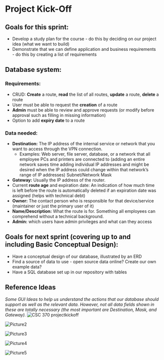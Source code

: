 # Project Kick-Off
## Goals for this sprint:
- Develop a study plan for the course - do this by deciding on our project idea (what we want to build)
- Demonstrate that we can define application and business requirements - do this by creating a list of requirements

## Database system:

### Requirements:
- CRUD: **Create** a route, **read** the list of all routes, **update** a route, **delete** a route
- User must be able to request the **creation** of a route
- **Admin** must be able to review and approve requests (or modify before approval such as filling in missing information)
- Option to add **expiry date** to a route

### Data needed:
- **Destination:** The IP address of the internal service or network that you want to access through the VPN connection.
    - Examples: Web server, file server, database, or a network that all employee PCs and printers are connected to (adding an entire network saves time adding individual IP addresses and might be desired when the IP address could change within that network’s range of IP addresses)
Subnet/Network Mask
- **Gateway:** Usually the IP address of the router.
- Current **route age** and expiration date: An indication of how much time is left before the route is automatically deleted if an expiration date was assigned (helps with technical debt)
- **Owner:** The contact person who is responsible for that device/service (maintainer or just the primary user of it)
- **Name/Description:** What the route is for. Something all employees can comprehend without a technical background.
- **Admin:** which users have admin privileges and what can they access

## Goals for next sprint (covering up to and including Basic Conceptual Design):
- Have a conceptual design of our database, illustrated by an ERD
- Find a source of data to use - open source data online? Create our own example data?
- Have a SQL database set up in our repository with tables

## Reference Ideas

_Some GUI Ideas to help us understand the actions that our database should support as well as the relevant data. However, not all data fields shown in these are totally necessary (the most important are Destination, Mask, and Gateway)._
![CSC 370 projectkickoff](https://github.com/macsyd/csc370-database-project/assets/122244932/6659c1f2-9921-415e-9afe-9e09ce8d54c9)

![Picture2](https://github.com/macsyd/csc370-database-project/assets/122244932/26df7923-9a76-4c35-af94-152217cf6555)

![Picture3](https://github.com/macsyd/csc370-database-project/assets/122244932/b8c872d0-78bc-46af-8fcf-ef0b249a03b7)

![Picture4](https://github.com/macsyd/csc370-database-project/assets/122244932/068e4e74-ba96-4e5a-ba54-45d7b4e8e473)

![Picture5](https://github.com/macsyd/csc370-database-project/assets/122244932/5af00866-8a36-4571-962f-640419799177)
